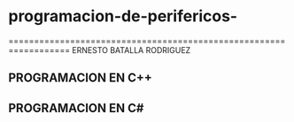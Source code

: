 # programacion-de-perifericos-
==================================================================
ERNESTO BATALLA RODRIGUEZ 
## PROGRAMACION EN C++
## PROGRAMACION EN C#
